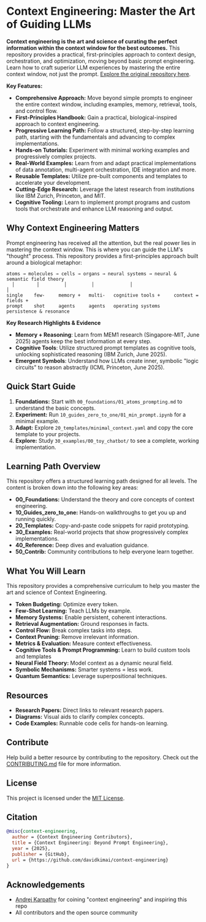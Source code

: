 # Context Engineering: Master the Art of Guiding LLMs

**Context engineering is the art and science of curating the perfect information within the context window for the best outcomes.**  This repository provides a practical, first-principles approach to context design, orchestration, and optimization, moving beyond basic prompt engineering.  Learn how to craft superior LLM experiences by mastering the entire context window, not just the prompt.  [Explore the original repository here](https://github.com/davidkimai/Context-Engineering).

**Key Features:**

*   **Comprehensive Approach:**  Move beyond simple prompts to engineer the entire context window, including examples, memory, retrieval, tools, and control flow.
*   **First-Principles Handbook:**  Gain a practical, biological-inspired approach to context engineering.
*   **Progressive Learning Path:**  Follow a structured, step-by-step learning path, starting with the fundamentals and advancing to complex implementations.
*   **Hands-on Tutorials:**  Experiment with minimal working examples and progressively complex projects.
*   **Real-World Examples:**  Learn from and adapt practical implementations of data annotation, multi-agent orchestration, IDE integration and more.
*   **Reusable Templates:**  Utilize pre-built components and templates to accelerate your development.
*   **Cutting-Edge Research:** Leverage the latest research from institutions like IBM Zurich, Princeton, and MIT.
*   **Cognitive Tooling:** Learn to implement prompt programs and custom tools that orchestrate and enhance LLM reasoning and output.

## Why Context Engineering Matters

Prompt engineering has received all the attention, but the real power lies in mastering the context window. This is where you can guide the LLM's "thought" process. This repository provides a first-principles approach built around a biological metaphor:

```
atoms → molecules → cells → organs → neural systems → neural & semantic field theory 
  │        │         │         │             │                         │        
single    few-     memory +   multi-   cognitive tools +     context = fields +
prompt    shot     agents     agents   operating systems     persistence & resonance
```

**Key Research Highlights & Evidence**

*   **Memory + Reasoning**:  Learn from MEM1 research (Singapore-MIT, June 2025) agents keep the best information at every step.
*   **Cognitive Tools**: Utilize structured prompt templates as cognitive tools, unlocking sophisticated reasoning (IBM Zurich, June 2025).
*   **Emergent Symbols**:  Understand how LLMs create inner, symbolic "logic circuits" to reason abstractly (ICML Princeton, June 2025).

## Quick Start Guide

1.  **Foundations:**  Start with `00_foundations/01_atoms_prompting.md` to understand the basic concepts.
2.  **Experiment:**  Run `10_guides_zero_to_one/01_min_prompt.ipynb` for a minimal example.
3.  **Adapt:** Explore `20_templates/minimal_context.yaml` and copy the core template to your projects.
4.  **Explore:** Study `30_examples/00_toy_chatbot/` to see a complete, working implementation.

## Learning Path Overview

This repository offers a structured learning path designed for all levels. The content is broken down into the following key areas:

*   **00_Foundations:**  Understand the theory and core concepts of context engineering.
*   **10_Guides_zero_to_one:** Hands-on walkthroughs to get you up and running quickly.
*   **20_Templates:**  Copy-and-paste code snippets for rapid prototyping.
*   **30_Examples:**  Real-world projects that show progressively complex implementations.
*   **40_Reference:**  Deep dives and evaluation guidance.
*   **50_Contrib:**  Community contributions to help everyone learn together.

## What You Will Learn

This repository provides a comprehensive curriculum to help you master the art and science of Context Engineering.

*   **Token Budgeting:**  Optimize every token.
*   **Few-Shot Learning:**  Teach LLMs by example.
*   **Memory Systems:**  Enable persistent, coherent interactions.
*   **Retrieval Augmentation:**  Ground responses in facts.
*   **Control Flow:**  Break complex tasks into steps.
*   **Context Pruning:**  Remove irrelevant information.
*   **Metrics & Evaluation:** Measure context effectiveness.
*   **Cognitive Tools & Prompt Programming:** Learn to build custom tools and templates
*   **Neural Field Theory:** Model context as a dynamic neural field.
*   **Symbolic Mechanisms:** Smarter systems = less work.
*   **Quantum Semantics:**  Leverage superpositional techniques.

## Resources

*   **Research Papers:** Direct links to relevant research papers.
*   **Diagrams:** Visual aids to clarify complex concepts.
*   **Code Examples:** Runnable code cells for hands-on learning.

## Contribute

Help build a better resource by contributing to the repository.  Check out the [CONTRIBUTING.md](.github/CONTRIBUTING.md) file for more information.

## License

This project is licensed under the [MIT License](LICENSE).

## Citation

```bibtex
@misc{context-engineering,
  author = {Context Engineering Contributors},
  title = {Context Engineering: Beyond Prompt Engineering},
  year = {2025},
  publisher = {GitHub},
  url = {https://github.com/davidkimai/context-engineering}
}
```

## Acknowledgements

*   [Andrej Karpathy](https://x.com/karpathy/status/1937902205765607626) for coining "context engineering" and inspiring this repo 
*   All contributors and the open source community